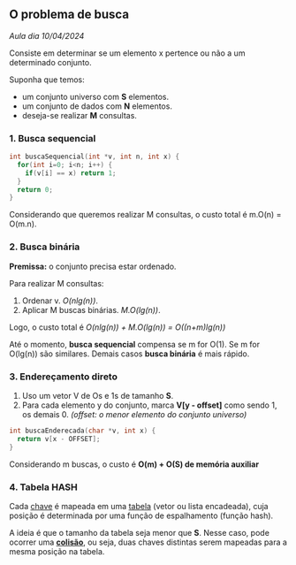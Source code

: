 ## O problema de busca
*Aula dia 10/04/2024*

Consiste em determinar se um elemento x pertence ou não a um determinado conjunto.

Suponha que temos:
- um conjunto universo com **S** elementos.
- um conjunto de dados com **N** elementos.
- deseja-se realizar **M** consultas.

### 1. Busca sequencial
```c
int buscaSequencial(int *v, int n, int x) {
  for(int i=0; i<n; i++) {
    if(v[i] == x) return 1;
  }
  return 0;
}
```
Considerando que queremos realizar M consultas, o custo total é m.O(n) = O(m.n).

### 2. Busca binária
**Premissa:** o conjunto precisa estar ordenado.

Para realizar M consultas:
1. Ordenar v. *O(nlg(n))*.
2. Aplicar M buscas binárias. *M.O(lg(n))*.

Logo, o custo total é *O(nlg(n)) + M.O(lg(n)) = O((n+m)lg(n))*

Até o momento, **busca sequencial** compensa se m for O(1). Se m for O(lg(n)) são similares. Demais casos **busca binária** é mais rápido.

### 3. Endereçamento direto
1. Uso um vetor V de Os e 1s de tamanho **S**.
2. Para cada elemento y do conjunto, marca **V[y - offset]** como sendo 1, os demais 0. *(offset: o menor elemento do conjunto universo)*

```c
int buscaEnderecada(char *v, int x) {
  return v[x - OFFSET];
}
```
Considerando m buscas, o custo é **O(m) + O(S) de memória auxiliar**

### 4. Tabela HASH
Cada <ins>chave</ins> é mapeada em uma <ins>tabela</ins> (vetor ou lista encadeada), cuja posição é determinada por uma função de espalhamento (função hash).

A ideia é que o tamanho da tabela seja menor que **S**. Nesse caso, pode ocorrer uma <ins>**colisão**</ins>, ou seja, duas chaves distintas serem mapeadas para a mesma posição na tabela.